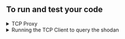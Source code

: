 

## To run and test your code

<details><summary>TCP Proxy </summary>
For server side

```console
go run $(pwd)/tcpProxy/tcpProxy.go
```

Create a simple http.server from python, where you have some files this will act like 

``` console
python -m http.server 10000
```

Curl command
```console
curl -i -X GET 127.0.0.1:80
```
</details>
 

 <details>
 <summary> Running the TCP Client to query the shodan</summary>
Run the following command to setup the shodan api key which you will get from the shodan account section
 ```console
 set SHODAND_API_KEY=APIKEY
 ```
 Create a mod.go if required ( i understand githublink should be added here wanted to test local driven development)<br>
if you see the mod file in the folder shodan is a virtual link /namespace which is not there.  
```console
go mod init shodan
```
Now just run the main.go in the cmd shodan( please remember the parent directory of main.go is shodan,but this is not refered in the go.mod)
```console
go run main.go
```
 </details>